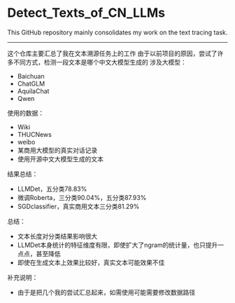 # Detect_Texts_of_CN_LLMs

This GitHub repository mainly consolidates my work on the text tracing task.

---

这个仓库主要汇总了我在文本溯源任务上的工作
由于以前项目的原因，尝试了许多不同方式，检测一段文本是哪个中文大模型生成的
涉及大模型：

- Baichuan
- ChatGLM
- AquilaChat
- Qwen

使用的数据：

- Wiki
- THUCNews
- weibo
- 某商用大模型的真实对话记录
- 使用开源中文大模型生成的文本

结果总结：

- LLMDet，五分类78.83%
- 微调Roberta，三分类90.04%，五分类87.93%
- SGDclassifier，真实商用文本三分类81.29%

总结：

- 文本长度对分类结果影响很大
- LLMDet本身统计的特征维度有限，即使扩大了ngram的统计量，也只提升一点点，甚至降低
- 即使在生成文本上效果比较好，真实文本可能效果不佳

补充说明：

- 由于是把几个我的尝试汇总起来，如需使用可能需要修改数据路径
